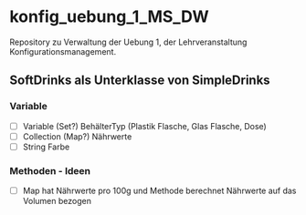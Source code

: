 # konfig_uebung_1_MS_DW
Repository zu Verwaltung der Uebung 1, der Lehrveranstaltung Konfigurationsmanagement.

## SoftDrinks als Unterklasse von SimpleDrinks
### Variable
 - [ ] Variable (Set?) BehälterTyp (Plastik Flasche, Glas Flasche, Dose)
 - [ ] Collection (Map?) Nährwerte
 - [ ] String Farbe

### Methoden - Ideen
 - [ ] Map hat Nährwerte pro 100g und Methode berechnet Nährwerte auf das Volumen bezogen
